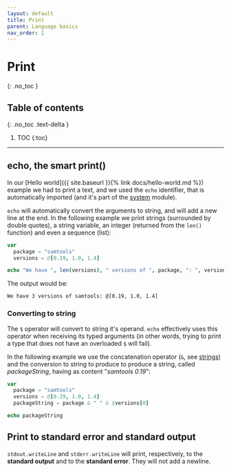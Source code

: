 ```yaml
---
layout: default
title: Print
parent: Language basics
nav_order: 1
---
```


# Print
{: .no_toc }

## Table of contents
{: .no_toc .text-delta }

1. TOC
{:toc}

---
## echo, the smart print()

In our [Hello world]({{ site.baseurl }}{% link docs/hello-world.md %}) example
we had to print a text, and we used the `echo` identifier, that is automatically
imported (and it's part of the [system](https://nim-lang.org/docs/system.html) module).

`echo` will automatically convert the arguments to string, and will add a new line
at the end. In the following example we print strings (surrounded by double quotes),
a string variable, an integer (returned from the `len()` function) and even a sequence
(list):

```nim
var
  package = "samtools"
  versions = @[0.19, 1.0, 1.4]

echo "We have ", len(versions), " versions of ", package, ": ", versions
```

The output would be:
```text
We have 3 versions of samtools: @[0.19, 1.0, 1.4]
```

### Converting to string

The `$` operator will convert to string it's operand. `echo` effectively uses this
operator when receiving its typed arguments (in other words, trying to print
a type that does not have an overloaded `$` will fail).

In the following example we use the concatenation
operator (`&`, see [strings]()) and the conversion to string to produce to produce
a string, called _packageString_, having as content "_samtools 0.19_":

```nim
var
  package = "samtools"
  versions = @[0.19, 1.0, 1.4]
  packageString = package & " " & $versions[0]

echo packageString
```

## Print to standard error and standard output

`stdout.writeLine` and `stderr.writeLine` will print, respectively, to the
**standard output** and to the **standard error**. They will not add a newline.
